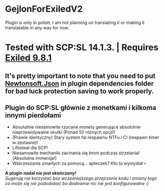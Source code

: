 # GejlonForExiledV2  
Plugin is only in polish, I am not planning on translating it or making it translatable in any way for now.

# Tested with SCP:SL 14.1.3. | Requires [Exiled 9.8.1](https://github.com/ExMod-Team/EXILED/releases/tag/v9.8.1)

## It's pretty important to note that you need to put [Newtonsoft.Json](https://www.newtonsoft.com/json) in plugin dependencies folder for bad luck protection saving to work properly.

## Plugin do SCP:SL głównie z monetkami i kilkoma innymi pierdołami
- Absolutnie niesamowite rzucane monety generujące absolutnie nieprzewidywalne skutki (Ponad 50 różnych opcji!)  
- (Prawie identyczny) Stary system fal respawnu NTFu i CI (respawn timer w zestawie)!  
- Lifesteal dla SCP!  
- Niesamowite mechaniki zacinania się broni podczas strzelania! (Absolutna immersja!)  
- Wskrzeszanie zmarłych za pomocą... apteczek? Kto to wymyślał 💀

**A plugin nadal nie jest skończony!**  
*Sugeruję nie korzystać bez wcześniejszego przejrzenia kodu i zmiany tego co może się nie pododobać bo dosłownie nic nie jest konfigurowalne :)*
